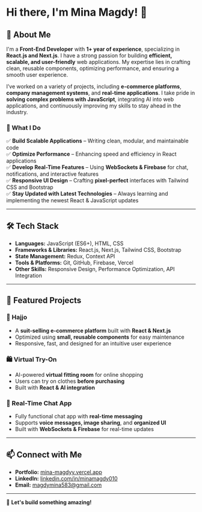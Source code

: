 # Hi there, I'm Mina Magdy! 👋  

## 🚀 About Me  
I'm a **Front-End Developer** with **1+ year of experience**, specializing in **React.js and Next.js**. I have a strong passion for building **efficient, scalable, and user-friendly** web applications. My expertise lies in crafting clean, reusable components, optimizing performance, and ensuring a smooth user experience.  

I’ve worked on a variety of projects, including **e-commerce platforms**, **company management systems**, and **real-time applications**. I take pride in **solving complex problems with JavaScript**, integrating AI into web applications, and continuously improving my skills to stay ahead in the industry.  

### 🌟 What I Do  
✅ **Build Scalable Applications** – Writing clean, modular, and maintainable code  
✅ **Optimize Performance** – Enhancing speed and efficiency in React applications  
✅ **Develop Real-Time Features** – Using **WebSockets & Firebase** for chat, notifications, and interactive features  
✅ **Responsive UI Design** – Crafting **pixel-perfect** interfaces with Tailwind CSS and Bootstrap  
✅ **Stay Updated with Latest Technologies** – Always learning and implementing the newest React & JavaScript updates  

---

## 🛠 Tech Stack  
- **Languages:** JavaScript (ES6+), HTML, CSS  
- **Frameworks & Libraries:** React.js, Next.js, Tailwind CSS, Bootstrap  
- **State Management:** Redux, Context API  
- **Tools & Platforms:** Git, GitHub, Firebase, Vercel  
- **Other Skills:** Responsive Design, Performance Optimization, API Integration  

---

## 📌 Featured Projects  
### 👔 Hajjo  
- A **suit-selling e-commerce platform** built with **React & Next.js**  
- Optimized using **small, reusable components** for easy maintenance  
- Responsive, fast, and designed for an intuitive user experience  

### 🛍 Virtual Try-On  
- AI-powered **virtual fitting room** for online shopping  
- Users can try on clothes **before purchasing**  
- Built with **React & AI integration**  

### 💬 Real-Time Chat App  
- Fully functional chat app with **real-time messaging**  
- Supports **voice messages, image sharing**, and **organized UI**  
- Built with **WebSockets & Firebase** for real-time updates  

---

## 📫 Connect with Me  
- **Portfolio:** [mina-magdyy.vercel.app](https://mina-magdyy.vercel.app/)  
- **LinkedIn:** [linkedin.com/in/minamagdy010](https://www.linkedin.com/in/minamagdy010/)  
- **Email:** [magdymina583@gmail.com](mailto:magdymina583@gmail.com)  

---

🚀 **Let's build something amazing!**  
